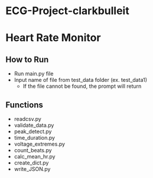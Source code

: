# ECG-Project-clarkbulleit
# Heart Rate Monitor


## How to Run
* Run main.py file
* Input name of file from test_data folder (ex. test_data1)
  * If the file cannot be found, the prompt will return

## Functions
* readcsv.py
* validate_data.py
* peak_detect.py
* time_duration.py
* voltage_extremes.py
* count_beats.py
* calc_mean_hr.py
* create_dict.py
* write_JSON.py



